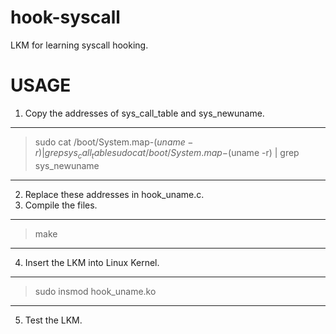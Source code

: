 # hook-syscall
LKM for learning syscall hooking.

# USAGE
1) Copy the addresses of sys_call_table and sys_newuname.
------
>sudo cat /boot/System.map-$(uname -r) | grep sys_call_table  
>sudo cat /boot/System.map-$(uname -r) | grep sys_newuname
------

2) Replace these addresses in hook_uname.c.
3) Compile the files.
------
>make
------

4) Insert the LKM into Linux Kernel.
------
>sudo insmod hook_uname.ko
------

5) Test the LKM.


